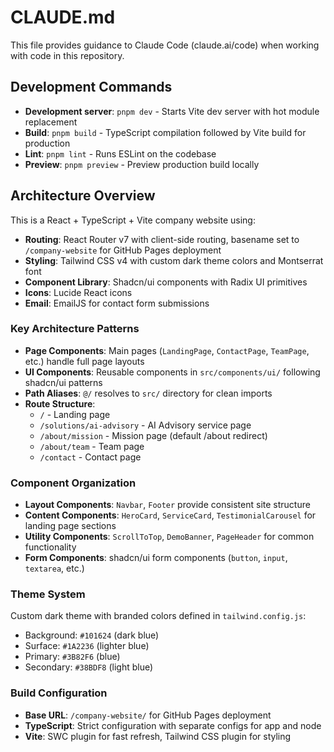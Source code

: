 # CLAUDE.md

This file provides guidance to Claude Code (claude.ai/code) when working with code in this repository.

## Development Commands

- **Development server**: `pnpm dev` - Starts Vite dev server with hot module replacement
- **Build**: `pnpm build` - TypeScript compilation followed by Vite build for production
- **Lint**: `pnpm lint` - Runs ESLint on the codebase
- **Preview**: `pnpm preview` - Preview production build locally

## Architecture Overview

This is a React + TypeScript + Vite company website using:

- **Routing**: React Router v7 with client-side routing, basename set to `/company-website` for GitHub Pages deployment
- **Styling**: Tailwind CSS v4 with custom dark theme colors and Montserrat font
- **Component Library**: Shadcn/ui components with Radix UI primitives
- **Icons**: Lucide React icons
- **Email**: EmailJS for contact form submissions

### Key Architecture Patterns

- **Page Components**: Main pages (`LandingPage`, `ContactPage`, `TeamPage`, etc.) handle full page layouts
- **UI Components**: Reusable components in `src/components/ui/` following shadcn/ui patterns
- **Path Aliases**: `@/` resolves to `src/` directory for clean imports
- **Route Structure**: 
  - `/` - Landing page
  - `/solutions/ai-advisory` - AI Advisory service page
  - `/about/mission` - Mission page (default /about redirect)
  - `/about/team` - Team page
  - `/contact` - Contact page

### Component Organization

- **Layout Components**: `Navbar`, `Footer` provide consistent site structure
- **Content Components**: `HeroCard`, `ServiceCard`, `TestimonialCarousel` for landing page sections
- **Utility Components**: `ScrollToTop`, `DemoBanner`, `PageHeader` for common functionality
- **Form Components**: shadcn/ui form components (`button`, `input`, `textarea`, etc.)

### Theme System

Custom dark theme with branded colors defined in `tailwind.config.js`:
- Background: `#101624` (dark blue)
- Surface: `#1A2236` (lighter blue)
- Primary: `#3B82F6` (blue)
- Secondary: `#38BDF8` (light blue)

### Build Configuration

- **Base URL**: `/company-website/` for GitHub Pages deployment
- **TypeScript**: Strict configuration with separate configs for app and node
- **Vite**: SWC plugin for fast refresh, Tailwind CSS plugin for styling